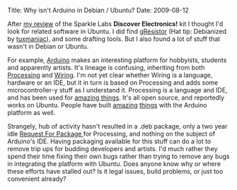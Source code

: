 Title: Why isn't Arduino in Debian / Ubuntu?
Date: 2009-08-12

After [my review][1] of the Sparkle Labs **Discover Electronics!** kit I
thought I'd look for related software in Ubuntu. I did find [gResistor][2]
(Hat tip: Debianized by [tuxmaniac][3]), and some drafting tools. But I also
found a lot of stuff that wasn't in Debian or Ubuntu.

For example, [Arduino][4] makes an interesting platform for hobbyists,
students and apparently artists. It's lineage is confusing, inheriting from
both [Processing][5] and [Wiring][6]. I'm not yet clear whether Wiring is a
language, hardware or an IDE, but it in turn is based on Processing and adds
some microcontroller-y stuff as I understand it. Processing is a language and
IDE, and has been used for [amazing things][7]. It's all open source, and
reportedly works on Ubuntu. People have built [amazing][8] [things][9] with
the Arduino platform as well.

Strangely, hub of activity hasn't resulted in a .deb package, only a two year
idle [Request For Package ][10] for Processing, and nothing on the subject of
Arduino's IDE. Having packaging available for this stuff can do a lot to
remove trip ups for budding developers and artists. I'd much rather they spend
their time fixing their own bugs rather than trying to remove any bugs in
integrating the platform with Ubuntu. Does anyone know why or where these
efforts have stalled out? Is it legal issues, build problems, or just too
convenient already?

   [1]: //www.pwnguin.net/an-electronic-diversion.html

   [2]: http://packages.ubuntu.com/gresistor

   [3]: http://www.tuxmaniac.com/blog/2008/07/26/gresistor-is-now-debianised/

   [4]: http://www.arduino.cc/

   [5]: http://www.processing.org

   [6]: http://www.wiring.org.co

   [7]: http://www.aiga.org/content.cfm/the-amazing-visual-language-of-processing

   [8]: http://www.kellbot.com/2009/05/life-size-katamari-lives/

   [9]: http://gizmodo.com/5028377/amazing-wii+like-3+d-controller-interface-built-with-foil-wiring-resistors-and-arduino

   [10]: http://bugs.debian.org/cgi-bin/bugreport.cgi?bug=433270

